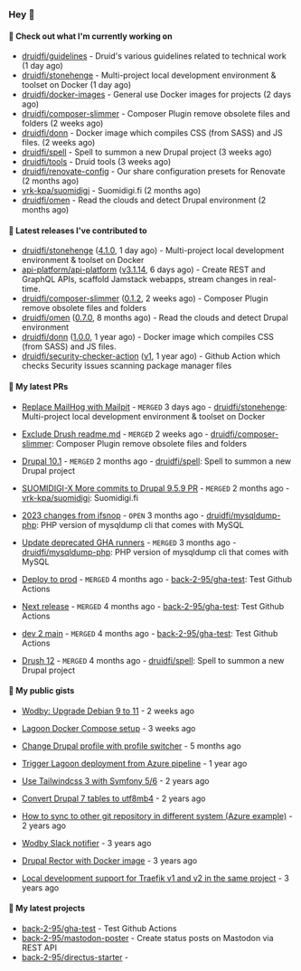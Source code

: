 ### Hey 👋

#### 👷 Check out what I'm currently working on


- [druidfi/guidelines](https://github.com/druidfi/guidelines) - Druid&#39;s various guidelines related to technical work (1 day ago)
- [druidfi/stonehenge](https://github.com/druidfi/stonehenge) - Multi-project local development environment &amp; toolset on Docker (1 day ago)
- [druidfi/docker-images](https://github.com/druidfi/docker-images) - General use Docker images for projects (2 days ago)
- [druidfi/composer-slimmer](https://github.com/druidfi/composer-slimmer) - Composer Plugin remove obsolete files and folders (2 weeks ago)
- [druidfi/donn](https://github.com/druidfi/donn) - Docker image which compiles CSS (from SASS) and JS files. (2 weeks ago)
- [druidfi/spell](https://github.com/druidfi/spell) - Spell to summon a new Drupal project (3 weeks ago)
- [druidfi/tools](https://github.com/druidfi/tools) - Druid tools (3 weeks ago)
- [druidfi/renovate-config](https://github.com/druidfi/renovate-config) - Our share configuration presets for Renovate (2 months ago)
- [vrk-kpa/suomidigi](https://github.com/vrk-kpa/suomidigi) - Suomidigi.fi (2 months ago)
- [druidfi/omen](https://github.com/druidfi/omen) - Read the clouds and detect Drupal environment (2 months ago)


#### 🔭 Latest releases I've contributed to


- [druidfi/stonehenge](https://github.com/druidfi/stonehenge) ([4.1.0](https://github.com/druidfi/stonehenge/releases/tag/4.1.0), 1 day ago) - Multi-project local development environment &amp; toolset on Docker
- [api-platform/api-platform](https://github.com/api-platform/api-platform) ([v3.1.14](https://github.com/api-platform/api-platform/releases/tag/v3.1.14), 6 days ago) - Create REST and GraphQL APIs, scaffold Jamstack webapps, stream changes in real-time.
- [druidfi/composer-slimmer](https://github.com/druidfi/composer-slimmer) ([0.1.2](https://github.com/druidfi/composer-slimmer/releases/tag/0.1.2), 2 weeks ago) - Composer Plugin remove obsolete files and folders
- [druidfi/omen](https://github.com/druidfi/omen) ([0.7.0](https://github.com/druidfi/omen/releases/tag/0.7.0), 8 months ago) - Read the clouds and detect Drupal environment
- [druidfi/donn](https://github.com/druidfi/donn) ([1.0.0](https://github.com/druidfi/donn/releases/tag/1.0.0), 1 year ago) - Docker image which compiles CSS (from SASS) and JS files.
- [druidfi/security-checker-action](https://github.com/druidfi/security-checker-action) ([v1](https://github.com/druidfi/security-checker-action/releases/tag/v1), 1 year ago) - Github Action which checks Security issues scanning package manager files

#### 🌱 My latest PRs


- [Replace MailHog with Mailpit](https://github.com/druidfi/stonehenge/pull/76) - `MERGED` 3 days ago - [druidfi/stonehenge](https://github.com/druidfi/stonehenge): Multi-project local development environment &amp; toolset on Docker

- [Exclude Drush readme.md](https://github.com/druidfi/composer-slimmer/pull/6) - `MERGED` 2 weeks ago - [druidfi/composer-slimmer](https://github.com/druidfi/composer-slimmer): Composer Plugin remove obsolete files and folders

- [Drupal 10.1](https://github.com/druidfi/spell/pull/45) - `MERGED` 2 months ago - [druidfi/spell](https://github.com/druidfi/spell): Spell to summon a new Drupal project

- [SUOMIDIGI-X More commits to Drupal 9.5.9 PR](https://github.com/vrk-kpa/suomidigi/pull/318) - `MERGED` 2 months ago - [vrk-kpa/suomidigi](https://github.com/vrk-kpa/suomidigi): Suomidigi.fi

- [2023 changes from ifsnop](https://github.com/druidfi/mysqldump-php/pull/31) - `OPEN` 3 months ago - [druidfi/mysqldump-php](https://github.com/druidfi/mysqldump-php): PHP version of mysqldump cli that comes with MySQL

- [Update deprecated GHA runners](https://github.com/druidfi/mysqldump-php/pull/30) - `MERGED` 3 months ago - [druidfi/mysqldump-php](https://github.com/druidfi/mysqldump-php): PHP version of mysqldump cli that comes with MySQL

- [Deploy to prod](https://github.com/back-2-95/gha-test/pull/3) - `MERGED` 4 months ago - [back-2-95/gha-test](https://github.com/back-2-95/gha-test): Test Github Actions

- [Next release](https://github.com/back-2-95/gha-test/pull/2) - `MERGED` 4 months ago - [back-2-95/gha-test](https://github.com/back-2-95/gha-test): Test Github Actions

- [dev 2 main](https://github.com/back-2-95/gha-test/pull/1) - `MERGED` 4 months ago - [back-2-95/gha-test](https://github.com/back-2-95/gha-test): Test Github Actions

- [Drush 12](https://github.com/druidfi/spell/pull/44) - `MERGED` 4 months ago - [druidfi/spell](https://github.com/druidfi/spell): Spell to summon a new Drupal project


#### 🌱 My public gists


- [Wodby: Upgrade Debian 9 to 11](https://gist.github.com/6ec9a8d9a133801146b990c1c101197d) - 2 weeks ago

- [Lagoon Docker Compose setup](https://gist.github.com/df26f936d242e560c8b4030b7c1d97a7) - 3 weeks ago

- [Change Drupal profile with profile switcher](https://gist.github.com/c3f5453655dd21633bf9fbdd1bd5f55d) - 5 months ago

- [Trigger Lagoon deployment from Azure pipeline](https://gist.github.com/bb73dc3d76cdae889ed4bd87930682f9) - 1 year ago

- [Use Tailwindcss 3 with Symfony 5/6](https://gist.github.com/3d059e4443ee8f028ab5c8c20b602b2f) - 2 years ago

- [Convert Drupal 7 tables to utf8mb4](https://gist.github.com/ef42b2ce2f464cd2ce5bd5fb579ab3ab) - 2 years ago

- [How to sync to other git repository in different system (Azure example)](https://gist.github.com/e23d1f9e1450d6b45e0ca190edfb986e) - 2 years ago

- [Wodby Slack notifier](https://gist.github.com/ff0fe5c5d93051b727195fc889a9f34d) - 3 years ago

- [Drupal Rector with Docker image](https://gist.github.com/fe39495086cdace14d521454451432f7) - 3 years ago

- [Local development support for Traefik v1 and v2 in the same project](https://gist.github.com/3fe30a9fe538d3abb1198aa6ed766559) - 3 years ago


#### 🌱 My latest projects


- [back-2-95/gha-test](https://github.com/back-2-95/gha-test) - Test Github Actions
- [back-2-95/mastodon-poster](https://github.com/back-2-95/mastodon-poster) - Create status posts on Mastodon via REST API
- [back-2-95/directus-starter](https://github.com/back-2-95/directus-starter) - 
